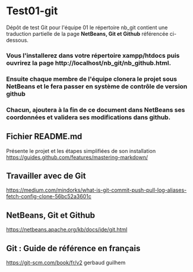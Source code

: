 # Test01-git
Dépôt de test Git pour l'équipe 01
le répertoire nb_git contient une traduction partielle de la page **NetBeans, Git et Github** référencée ci-dessous.
### Vous l'installerez dans votre répertoire xampp/htdocs puis ouvrirez la page http://localhost/nb_git/nb_github.html.
### Ensuite chaque membre de l'équipe clonera le projet sous NetBeans et le fera passer en système de contrôle de version github
### Chacun, ajoutera à la fin de ce document dans NetBeans ses coordonnées et validera ses modifications dans github.

## Fichier README.md
Présente le projet et les étapes simplifiées de son installation
https://guides.github.com/features/mastering-markdown/
## Travailler avec de Git
https://medium.com/mindorks/what-is-git-commit-push-pull-log-aliases-fetch-config-clone-56bc52a3601c
## NetBeans, Git et Github
https://netbeans.apache.org/kb/docs/ide/git.html
## Git : Guide de référence en français
https://git-scm.com/book/fr/v2
gerbaud guilhem
